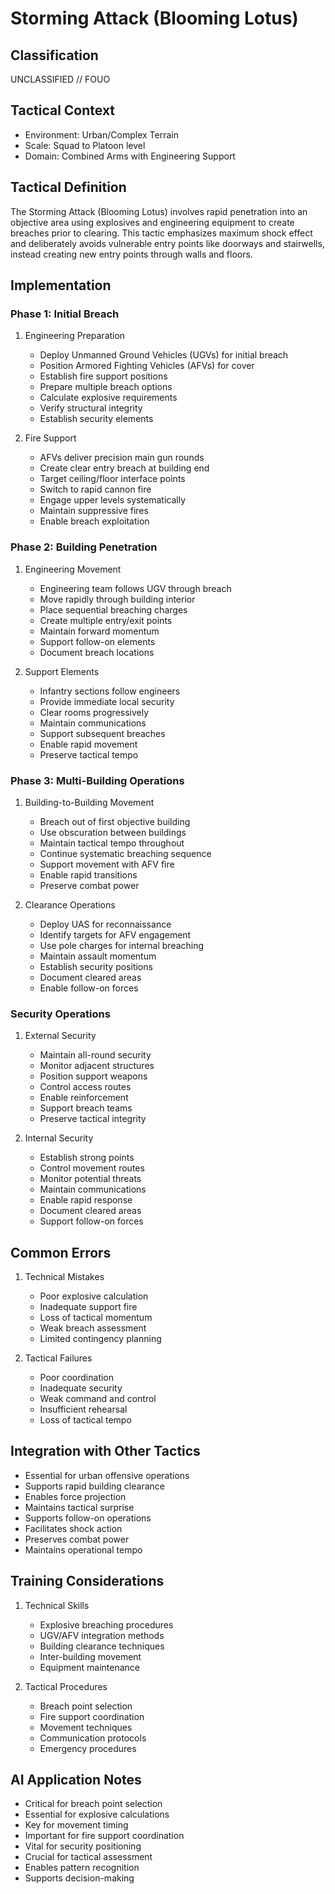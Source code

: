 # Storming Attack (Blooming Lotus)

## Classification

UNCLASSIFIED // FOUO

## Tactical Context

- Environment: Urban/Complex Terrain
- Scale: Squad to Platoon level
- Domain: Combined Arms with Engineering Support

## Tactical Definition

The Storming Attack (Blooming Lotus) involves rapid penetration into an
objective area using explosives and engineering equipment to create breaches
prior to clearing. This tactic emphasizes maximum shock effect and deliberately
avoids vulnerable entry points like doorways and stairwells, instead creating
new entry points through walls and floors.

## Implementation

### Phase 1: Initial Breach

1. Engineering Preparation

   - Deploy Unmanned Ground Vehicles (UGVs) for initial breach
   - Position Armored Fighting Vehicles (AFVs) for cover
   - Establish fire support positions
   - Prepare multiple breach options
   - Calculate explosive requirements
   - Verify structural integrity
   - Establish security elements

2. Fire Support
   - AFVs deliver precision main gun rounds
   - Create clear entry breach at building end
   - Target ceiling/floor interface points
   - Switch to rapid cannon fire
   - Engage upper levels systematically
   - Maintain suppressive fires
   - Enable breach exploitation

### Phase 2: Building Penetration

1. Engineering Movement

   - Engineering team follows UGV through breach
   - Move rapidly through building interior
   - Place sequential breaching charges
   - Create multiple entry/exit points
   - Maintain forward momentum
   - Support follow-on elements
   - Document breach locations

2. Support Elements
   - Infantry sections follow engineers
   - Provide immediate local security
   - Clear rooms progressively
   - Maintain communications
   - Support subsequent breaches
   - Enable rapid movement
   - Preserve tactical tempo

### Phase 3: Multi-Building Operations

1. Building-to-Building Movement

   - Breach out of first objective building
   - Use obscuration between buildings
   - Maintain tactical tempo throughout
   - Continue systematic breaching sequence
   - Support movement with AFV fire
   - Enable rapid transitions
   - Preserve combat power

2. Clearance Operations
   - Deploy UAS for reconnaissance
   - Identify targets for AFV engagement
   - Use pole charges for internal breaching
   - Maintain assault momentum
   - Establish security positions
   - Document cleared areas
   - Enable follow-on forces

### Security Operations

1. External Security

   - Maintain all-round security
   - Monitor adjacent structures
   - Position support weapons
   - Control access routes
   - Enable reinforcement
   - Support breach teams
   - Preserve tactical integrity

2. Internal Security
   - Establish strong points
   - Control movement routes
   - Monitor potential threats
   - Maintain communications
   - Enable rapid response
   - Document cleared areas
   - Support follow-on forces

## Common Errors

1. Technical Mistakes

   - Poor explosive calculation
   - Inadequate support fire
   - Loss of tactical momentum
   - Weak breach assessment
   - Limited contingency planning

2. Tactical Failures
   - Poor coordination
   - Inadequate security
   - Weak command and control
   - Insufficient rehearsal
   - Loss of tactical tempo

## Integration with Other Tactics

- Essential for urban offensive operations
- Supports rapid building clearance
- Enables force projection
- Maintains tactical surprise
- Supports follow-on operations
- Facilitates shock action
- Preserves combat power
- Maintains operational tempo

## Training Considerations

1. Technical Skills

   - Explosive breaching procedures
   - UGV/AFV integration methods
   - Building clearance techniques
   - Inter-building movement
   - Equipment maintenance

2. Tactical Procedures
   - Breach point selection
   - Fire support coordination
   - Movement techniques
   - Communication protocols
   - Emergency procedures

## AI Application Notes

- Critical for breach point selection
- Essential for explosive calculations
- Key for movement timing
- Important for fire support coordination
- Vital for security positioning
- Crucial for tactical assessment
- Enables pattern recognition
- Supports decision-making
